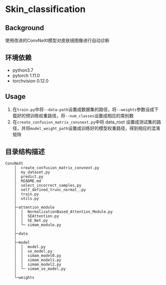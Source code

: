 # Skin_classification
## Background
使用改进的ConvNeXt模型对皮肤镜图像进行自动诊断

## 环境依赖
* python3.7
* pytorch 1.11.0
* torchvision 0.12.0

## Usage
1. 在`train.py`中将`--data-path`设置成数据集的路径，将`--weights`参数设成下载好的预训练权重路径，将`--num_classes`设置成相应的类别数
2. 在`create_confusion_matrix_convnext.py`中将 data_root 设置成测试集的路径，并将`model_weight_path`设置成训练好的模型权重路径，得到相应的混淆矩阵

## 目录结构描述
```
ConvNeXt
    │  create_confusion_matrix_convnext.py
    │  my_dataset.py
    │  predict.py
    │  README.md
    │  select_incorrect_samples.py
    │  self_defined_trunc_normal_.py
    │  train.py
    │  utils.py
    │  
    ├─attention_module
    │  │  NormalizationBased_Attention_Module.py
    │  │  SEAttention.py
    │  │  SE_Net.py
    │  └─ simam_module.py
    │       
    ├─data
    │ 
    ├─model
    │  │  model.py
    │  │  se_model.py
    │  │  simam_model0.py
    │  │  simam_model1.py
    │  │  simam_model2.py
    │  └─ simam_se_model.py
    │     
    └─weights
```
